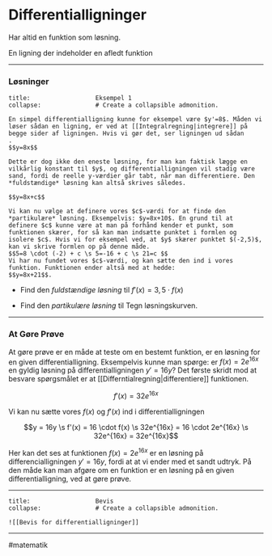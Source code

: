 
# Differentialligninger
Har altid en funktion som løsning.

En ligning der indeholder en afledt funktion

---

### Løsninger

```ad-example # Admonition type. See below for a list of available types.
title:                  Eksempel 1
collapse:               # Create a collapsible admonition.

En simpel differentialligning kunne for eksempel være $y'=8$. Måden vi løser sådan en ligning, er ved at [[Integralregning|integrere]] på begge sider af ligningen. Hvis vi gør det, ser ligningen ud sådan
.
$$y=8x$$

Dette er dog ikke den eneste løsning, for man kan faktisk lægge en vilkårlig konstant til $y$, og differentialligningen vil stadig være sand, fordi de reelle y-værdier går tabt, når man differentiere. Den *fuldstændige* løsning kan altså skrives således.

$$y=8x+c$$

Vi kan nu vælge at definere vores $c$-værdi for at finde den *partikulære* løsning. Eksempelvis: $y=8x+10$. En grund til at definere $c$ kunne være at man på forhånd kender et punkt, som funktionen skærer, for så kan man indsætte punktet i formlen og isolere $c$. Hvis vi for eksempel ved, at $y$ skærer punktet $(-2,5)$,  kan vi skrive formlen op på denne måde.
$$5=8 \cdot (-2) + c \s 5=-16 + c \s 21=c $$
Vi har nu fundet vores $c$-værdi, og kan sætte den ind i vores funktion. Funktionen ender altså med at hedde: 
$$y=8x+21$$.

```

- Find den _fuldstændige_ _løsning_ til $f'(x) = 3,5 \cdot f(x)$

- Find den _partikulære løsning_ til  Tegn løsningskurven.


---

### At Gøre Prøve

At gøre prøve er en måde at teste om en bestemt funktion, er en løsning for en given differentialligning. Eksempelvis kunne man spørge: er $f(x) = 2e^{16x}$ en gyldig løsning på differentialligningen $y' = 16y$? Det første skridt mod at besvare spørgsmålet er at [[Differntialregning|differentiere]] funktionen.


$$f'(x)=32e^{16x}$$

Vi kan nu sætte vores $f(x)$ og $f'(x)$ ind i differentialligningen

$$y = 16y  \s f'(x) = 16 \cdot f(x) \s 32e^{16x} = 16 \cdot 2e^{16x} \s 32e^{16x} = 32e^{16x}$$

Her kan det ses at funktionen $f(x) = 2e^{16x}$ er en løsning på differencialligningen $y'=16y$, fordi at at vi ender med et sandt udtryk. På den måde kan man afgøre om en funktion er en løsning på en given differentialligning, ved at gøre prøve.

---

```ad-example # Admonition type. See below for a list of available types.
title:                  Bevis
collapse:               # Create a collapsible admonition.

![[Bevis for differentialligninger]]

```

           




---
#matematik 

